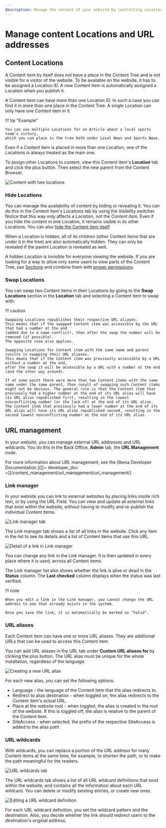 ```yaml
---
description: Manage the content of your website by controlling Locations and URLs.
---
```


# Manage content Locations and URL addresses

## Content Locations

A Content item by itself does not have a place in the Content Tree and is not visible for a visitor of the website.
To be available on the website, it has to be assigned a Location ID.
A new Content item is automatically assigned a Location when you publish it.

A Content item can have more than one Location ID. In such a case you can find it in more than one place in the Content Tree.
A single Location can only have one Content item in it.

!!! tip "Example"

    You can use multiple Locations for an Article about a local sports team's victory,
    which you can place in the tree both under Local News and Sports News.

Even if a Content item is placed in more than one Location, one of the Locations is always treated as the main one.

To assign other Locations to content, view this Content item's **Location** tab and click the plus button.
Then select the new parent from the Content Browser.

![Content with two locations](img/content_with_two_locations.png "Content with two Locations")

### Hide Locations

You can manage the availability of content by hiding or revealing it.
You can do this in the Content item's Locations tab by using the Visibility switcher.
Notice that this way only affects a *Location*, not the *Content item*.
Even if you hide the content in one Location, it remains visible in its other Locations.
You can also [hide the Content item itself](copy_move_hide_content.md#hide-content).

When a Location is hidden, all of its children (other Content items that are under it in the tree) are also automatically hidden.
They can only be revealed if the parent Location is revealed as well.

A hidden Location is invisible for everyone viewing the website.
If you are looking for a way to allow only some users to view parts of the Content Tree,
use [Sections](classify_content.md#sections) and combine them with [proper permissions](../../permission_management/permission_system.md).

### Swap Locations

You can swap two Content items in their Locations by going to the **Swap Locations** section
in the **Location** tab and selecting a Content item to swap with.

!!! caution

    Swapping Locations republishes their respective URL aliases.
    This means that if the swapped Content item was accessible by the URL that had a number at the end
    (added due to a name conflict), then after the swap the number will be removed (if possible).
    The opposite case also applies.

    Swapping Locations for Content item with the same name and parent results in swapping their URL aliases.
    This means that if the Content item was previously accessible by a URL without a number at the end,
    after the swap it will be accessible by a URL with a number at the end (and the other way around).

    If at some point there were more than two Content items with the same name under the same parent, then result of swapping such Content items might not be obvious. The general rule is that the Content item that previously had a higher number at the end of its URL alias will have its URL alias republished first, resulting in the lowest nonconflicting number (or the lack of) at the end of its URL alias. The Content item that previously had a lower number at the end of its URL alias will have its URL alias republished second, resulting in the second lowest nonconflicting number at the end of its URL alias.

## URL management

In your website, you can manage external URL addresses and URL wildcards.
You do this in the Back Office, **Admin** tab, the **URL Management** node.

For more information about URL management, see the [Ibexa Developer Documentation.]([[= developer_doc =]]/content_management/url_management/url_management/).

### Link manager

In your website you can link to external websites by placing links inside rich text, or by using the URL Field.
You can view and update all external links that exist within the website, without having to modify and re-publish the individual Content items.

![Link manager tab](img/Link_manager_sm.png)

The Link manager tab shows a list of all links in the website. Click any item in the list to see its details and a list of Content items that use this URL.

![Detail of a link in Link manager](img/link_manager_detail.png)

You can change any link in the Link manager. It is then updated in every place where it is used, across all Content items.

The Link manager list also shows whether the link is alive or dead in the **Status** column. The **Last checked** column displays when the status was last verified.

!!! note

    When you edit a link in the Link manager, you cannot change the URL address to one that already exists in the system.

    Once you save the link, it is automatically be marked as "Valid".

### URL aliases

Each Content item can have one or more URL aliases. They are additional URLs that can be used to access this Content item.

You can add URL aliases in the URL tab under **Custom URL aliases for <Content name>** by clicking the plus button.
The URL alias must be unique for the whole installation, regardless of the language.

![Creating a new URL alias](img/create_new_url_alias.png)

For each new alias, you can set the following options:

- Language - the language of the Content item that the alias redirects to.
- Redirect to alias destination - when toggled on, the alias redirects to the Content item's actual URL.
- Place at the website root - when toggled, the alias is created in the root of the website.
If this is toggled off, the alias is relative to the parent of the Content item.
- SiteAccess - when selected, the prefix of the respective SiteAccess is added to the alias path.

### URL wildcards

With wildcards, you can replace a portion of the URL address for many Content items at the same time, for example, to shorten the path, or to make the path meaningful for the readers.

![URL wildcards tab](img/URL_Wildcards_sm.png)

The URL wildcards tab shows a list of all URL wildcard definitions that exist within the website, and contains all the information about each URL wildcard. You can delete or modify existing entries, or create new ones.

![Editing a URL wildcard definition](img/URL_wildcard_detail.png)

For each URL wildcard definition, you set the wildcard pattern and the destination. Also, you decide whether the link should redirect users to the destination's original address.
